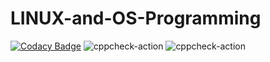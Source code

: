 # LINUX-and-OS-Programming

[![Codacy Badge](https://api.codacy.com/project/badge/Grade/7a73feada6e2427d8ce278d4645c0eb9)](https://app.codacy.com/manual/99002581/LINUX-and-OS-Programming?utm_source=github.com&utm_medium=referral&utm_content=99002581/LINUX-and-OS-Programming&utm_campaign=Badge_Grade_Settings)
![cppcheck-action](https://github.com/99002581/LINUX-and-OS-Programming/workflows/cppcheck-action/badge.svg?branch=master)
![cppcheck-action](https://github.com/99002581/LINUX-and-OS-Programming/workflows/cppcheck-action/badge.svg?branch=master)
